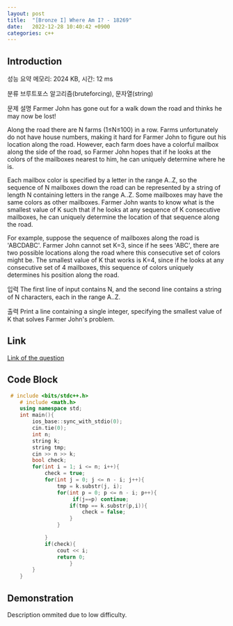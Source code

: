 ```yaml
---
layout: post
title:  "[Bronze I] Where Am I? - 18269"
date:   2022-12-28 10:40:42 +0900
categories: c++
---
```


## Introduction

성능 요약
메모리: 2024 KB, 시간: 12 ms

분류
브루트포스 알고리즘(bruteforcing), 문자열(string)

문제 설명
Farmer John has gone out for a walk down the road and thinks he may now be lost!

Along the road there are N farms (1≤N≤100) in a row. Farms unfortunately do not have house numbers, making it hard for Farmer John to figure out his location along the road. However, each farm does have a colorful mailbox along the side of the road, so Farmer John hopes that if he looks at the colors of the mailboxes nearest to him, he can uniquely determine where he is.

Each mailbox color is specified by a letter in the range A..Z, so the sequence of N mailboxes down the road can be represented by a string of length N containing letters in the range A..Z. Some mailboxes may have the same colors as other mailboxes. Farmer John wants to know what is the smallest value of K such that if he looks at any sequence of K consecutive mailboxes, he can uniquely determine the location of that sequence along the road.

For example, suppose the sequence of mailboxes along the road is 'ABCDABC'. Farmer John cannot set K=3, since if he sees 'ABC', there are two possible locations along the road where this consecutive set of colors might be. The smallest value of K that works is K=4, since if he looks at any consecutive set of 4 mailboxes, this sequence of colors uniquely determines his position along the road.

입력
The first line of input contains N, and the second line contains a string of N characters, each in the range A..Z.

출력
Print a line containing a single integer, specifying the smallest value of K that solves Farmer John's problem.

## Link

[Link of the question](https://www.acmicpc.net/problem/18269)

## Code Block

```c++
 # include <bits/stdc++.h>
    # include <math.h>
    using namespace std;
    int main(){
        ios_base::sync_with_stdio(0);
        cin.tie(0);
        int n;
        string k;
        string tmp;
        cin >> n >> k;
        bool check;
        for(int i = 1; i <= n; i++){
            check = true;
            for(int j = 0; j <= n - i; j++){
                tmp = k.substr(j, i);
                for(int p = 0; p <= n - i; p++){
                     if(j==p) continue;
                    if(tmp == k.substr(p,i)){
                        check = false;
                    }
                }

            }
            if(check){
                cout << i;
                return 0;
                    }
        }
    }
```

## Demonstration

Description ommited due to low difficulty.
